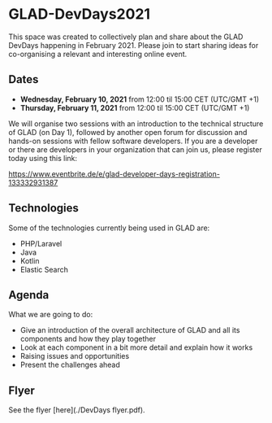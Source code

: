 # GLAD-DevDays2021
This space was created to collectively plan and share about the GLAD DevDays happening in February 2021. Please join to start sharing ideas for co-organising a relevant and interesting online event.


## Dates

- **Wednesday, February 10, 2021** from 12:00 til 15:00 CET (UTC/GMT +1)
- **Thursday, February 11, 2021** from 12:00 til 15:00 CET (UTC/GMT +1)

We will organise two sessions with an introduction to the technical structure of GLAD (on Day 1), followed by another open forum for discussion and hands-on sessions with fellow software developers. If you are a developer or there are developers in your organization that can join us, please register today using this link:

https://www.eventbrite.de/e/glad-developer-days-registration-133332931387


## Technologies

Some of the technologies currently being used in GLAD are:
- PHP/Laravel
- Java
- Kotlin
- Elastic Search


## Agenda

What we are going to do:
- Give an introduction of the overall architecture of GLAD and all its components and how they play together
- Look at each component in a bit more detail and explain how it works
- Raising issues and opportunities
- Present the challenges ahead


## Flyer 

See the flyer [here](./DevDays flyer.pdf).

